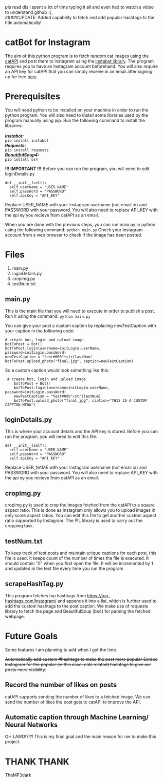 pls read dis i spent a lot of time typing it all and even had to watch a video to understand github :(_
<br>
#####UPDATE: Added capability to fetch and add popular hashtags to the title automatically! 
# catBot for Instagram

The aim of this python program is to fetch random cat images using the [catAPI](https://thecatapi.com/) and post them to Instagram using the [instabot library](https://pypi.org/project/instabot/). The program requires you to have an Instagram account beforehand. You will also require an API key for catAPI that you can simply receive in an email after signing up for free [here](https://thecatapi.com/).

# Prerequisites
You will need python to be installed on your machine in order to run the python program. You will also need to install some libraries used by the program manually using pip. 
Run the following command to install the libraries:
<br>
<br>
_**Instabot:**_
<br>
`pip install instabot`
<br>
_**Requests:**_
<br>
`pip install requests`
<br>
_**BeautifulSoup4:**_
<br>
`pip install bs4`

**!!! IMPORTANT !!!**
Before you can run the program, you will need to edit loginDetails.py

    def __init__(self):  
      self.userName = "USER_NAME"  
      self.passWord = "PASSWORD"  
      self.apiKey = "API_KEY"
Replace USER_NAME with your Instagram username (not email id) and PASSWORD with your password. You will also need to replace API_KEY with the api ey you recieve from catAPI as an email.

When you are done with the previous steps, you can run main.py in python using the following command:
`python main.py`
Check your Instagram account from a web browser to check if the image has been posted.
    

# Files


1. main.<span></span>py 
2. loginDetails.<span></span>py
3. cropImg.<span></span>py 
4. testNum.txt



## main.<span></span>py

This is the main file that you will need to execute in order to publish a post. Run it using the command: 
`python main.py`

You can give your post a custom caption by replacing newTestCaption with your caption in the following code:

    # create bot, login and upload image
    botToPost = Bot()  
    botToPost.login(username=initLogin.userName, password=initLogin.passWord)  
    newTestCaption = "test#000"+str(lastNum)  
    botToPost.upload_photo("final.jpg", caption=newTestCaption)
 So a custom caption would look something like this:

     # create bot, login and upload image
        botToPost = Bot()  
        botToPost.login(username=initLogin.userName, password=initLogin.passWord)  
        newTestCaption = "test#000"+str(lastNum)  
        botToPost.upload_photo("final.jpg", caption="THIS IS A CUSTOM CAPTION MEOW")

## loginDetails.<span></span>py

This is where your account details and the API key is stored. Before you can run the program, you will need to edit this file.

    def __init__(self):  
      self.userName = "USER_NAME"  
      self.passWord = "PASSWORD"  
      self.apiKey = "API_KEY"
Replace USER_NAME with your Instagram username (not email id) and PASSWORD with your password. You will also need to replace API_KEY with the api ey you recieve from catAPI as an email.

## cropImg.<span></span>py

cropImg.<span></span>py is used to crop the images fetched from the catAPI to a square aspect ratio. This is done as Instagram only allows you to upload images in only some aspect ratios. You can edit this file to get another custom aspect ratio supported by Instagram. The PIL library is used to carry out the cropping task.

## testNum.txt

To keep track of test posts and maintain unique captions for each post, this file is used. It keeps count of the number of times the file is executed. It should contain "0" when you first open the file. It will be incremented by 1 and updated in the text file every time you run the program.

## scrapeHashTag.<span></span>py

This program fetches top hashtags from https://top-hashtags.com/instagram/ and appends it into a list, which is further used to add the custom hashtags to the post caption. We make use of requests library to fetch the page and BeautifulSoup (bs4) for parsing the fetched webpage.
# Future Goals

Some features I am planning to add when I get the time.

~~Automatically add custom #hashtags to make the post more popular
Scrape Instagram for the popular (in this case, cats related) hashtags to give our posts more visibility.~~

## Record the number of likes on posts

catAPI supports sending the number of likes to a fetched image. We can send the number of likes the post gets to catAPI to improve the API.

## Automatic caption through Machine Learning/ Neural Networks

OH LAWD!?!?!
This is my final goal and the main reason for me to make this project.


# THANK THANK

TheMP3dark